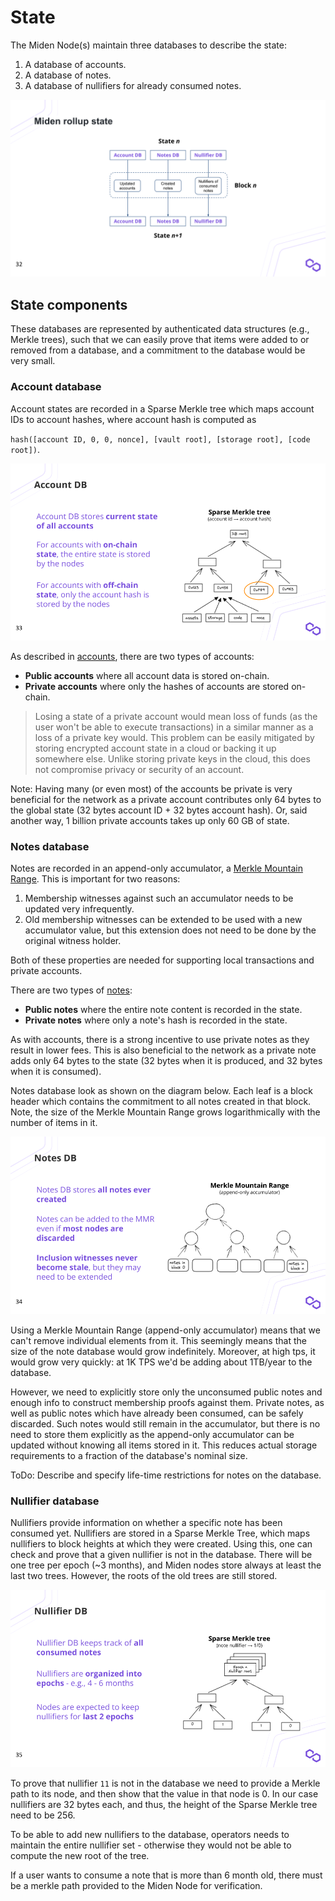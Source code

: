# State

The Miden Node(s) maintain three databases to describe the state:
1. A database of accounts.
2. A database of notes.
3. A database of nullifiers for already consumed notes.

<p align="center">
  <img src="../diagrams/architecture/state/State.svg">
</p>

## State components

These databases are represented by authenticated data structures (e.g., Merkle trees), such that we can easily prove that items were added to or removed from a database, and a commitment to the database would be very small.

### Account database
Account states are recorded in a Sparse Merkle tree which maps account IDs to account hashes, where account hash is computed as 

`hash([account ID, 0, 0, nonce], [vault root], [storage root], [code root])`.

<p align="center">
  <img src="../diagrams/architecture/state/Account_DB.png">
</p>

As described in [accounts](https://0xpolygonmiden.github.io/miden-base/architecture/accounts.html), there are two types of accounts:
* **Public accounts** where all account data is stored on-chain.
* **Private accounts** where only the hashes of accounts are stored on-chain.

> Losing a state of a private account would mean loss of funds (as the user won't be able to execute transactions) in a similar manner as a loss of a private key would. This problem can be easily mitigated by storing encrypted account state in a cloud or backing it up somewhere else. Unlike storing private keys in the cloud, this does not compromise privacy or security of an account.

Note: Having many (or even most) of the accounts be private is very beneficial for the network as a private account contributes only 64 bytes to the global state (32 bytes account ID + 32 bytes account hash). Or, said another way, 1 billion private accounts takes up only $60$ GB of state.

### Notes database 

Notes are recorded in an append-only accumulator, a [Merkle Mountain Range](https://github.com/opentimestamps/opentimestamps-server/blob/master/doc/merkle-mountain-range.md). This is important for two reasons:

1. Membership witnesses against such an accumulator needs to be updated very infrequently.
2. Old membership witnesses can be extended to be used with a new accumulator value, but this extension does not need to be done by the original witness holder.

Both of these properties are needed for supporting local transactions and private accounts.

There are two types of [notes](https://0xpolygonmiden.github.io/miden-base/architecture/notes.html):
* **Public notes** where the entire note content is recorded in the state. 
* **Private notes** where only a note's hash is recorded in the state. 

As with accounts, there is a strong incentive to use private notes as they result in lower fees. This is also beneficial to the network as a private note adds only 64 bytes to the state (32 bytes when it is produced, and 32 bytes when it is consumed).

Notes database look as shown on the diagram below. Each leaf is a block header which contains the commitment to all notes created in that block. Note, the size of the Merkle Mountain Range grows logarithmically with the number of items in it.

<p align="center">
  <img src="../diagrams/architecture/state/Notes_DB.png">
</p>

Using a Merkle Mountain Range (append-only accumulator) means that we can't remove individual elements from it. This seemingly means that the size of the note database would grow indefinitely. Moreover, at high tps, it would grow very quickly: at 1K TPS we'd be adding about 1TB/year to the database.

However, we need to explicitly store only the unconsumed public notes and enough info to construct membership proofs against them. Private notes, as well as public notes which have already been consumed, can be safely discarded. Such notes would still remain in the accumulator, but there is no need to store them explicitly as the append-only accumulator can be updated without knowing all items stored in it. This reduces actual storage requirements to a fraction of the database's nominal size.

ToDo: Describe and specify life-time restrictions for notes on the database. 

### Nullifier database

Nullifiers provide information on whether a specific note has been consumed yet. Nullifiers are stored in a Sparse Merkle Tree, which maps nullifiers to block heights at which they were created.  Using this, one can check and prove that a given nullifier is not in the database. There will be one tree per epoch (~3 months), and Miden nodes store always at least the last two trees. However, the roots of the old trees are still stored.

<p align="center">
  <img src="../diagrams/architecture/state/Nullifier_DB.png">
</p>

To prove that nullifier `11` is not in the database we need to provide a Merkle path to its node, and then show that the value in that node is $0$. In our case nullifiers are 32 bytes each, and thus, the height of the Sparse Merkle tree need to be 256.

To be able to add new nullifiers to the database, operators needs to maintain the entire nullifier set - otherwise they would not be able to compute the new root of the tree. 

If a user wants to consume a note that is more than 6 month old, there must be a merkle path provided to the Miden Node for verification.
